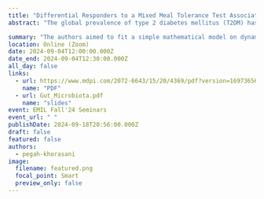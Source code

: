 ```yaml
---
title: "Differential Responders to a Mixed Meal Tolerance Test Associated with Type 2 Diabetes Risk Factors and Gut Microbiota—Data from the MEDGI-Carb Randomized Controlled Trial"
abstract: "The global prevalence of type 2 diabetes mellitus (T2DM) has surged in recent decades, and the identification of differential glycemic responders can aid tailored treatment for the prevention of prediabetes and T2DM. A mixed meal tolerance test (MMTT) based on regular foods offers the potential to uncover differential responders in dynamical postprandial events. We aimed to fit a simple mathematical model on dynamic postprandial glucose data from repeated MMTTs among participants with elevated T2DM risk to identify response clusters and investigate their association with T2DM risk factors and gut microbiota. Data were used from a 12-week multi-center dietary intervention trial involving high-risk T2DM adults, comparing high- versus low-glycemic index foods within a Mediterranean diet context (MEDGICarb). Model-based analysis of MMTTs from 155 participants (81 females and 74 males) revealed two distinct plasma glucose response clusters that were associated with baseline gut microbiota. Cluster A, inversely associated with HbA1c and waist circumference and directly with insulin sensitivity, exhibited a contrasting profile to cluster B. Findings imply that a standardized breakfast MMTT using regular foods could effectively distinguish non-diabetic individuals at varying risk levels for T2DM using a simple mechanistic model."

summary: "The authors aimed to fit a simple mathematical model on dynamic postprandial glucose data from repeated MMTTs among participants with elevated T2DM risk to identify response clusters and investigate their association with T2DM risk factors and gut microbiota."
location: Online (Zoom)
date: 2024-09-04T12:00:00.000Z
date_end: 2024-09-04T12:30:00.000Z
all_day: false
links:
  - url: https://www.mdpi.com/2072-6643/15/20/4369/pdf?version=1697365601
    name: "PDF"
  - url: Gut_Microbiota.pdf
    name: "slides"
event: EMIL Fall'24 Seminars
event_url: " "
publishDate: 2024-09-18T20:56:00.000Z
draft: false
featured: false
authors:
  - pegah-khorasani
image:
  filename: featured.png
  focal_point: Smart
  preview_only: false
---
```

